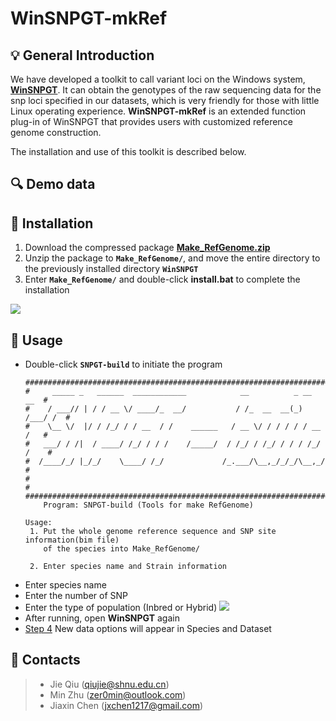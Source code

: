 # WinSNPGT-mkRef

## 💡 General Introduction
We have developed a toolkit to call variant loci on the Windows system, **[WinSNPGT](https://github.com/Min-Zer0/WinSNPGT)**. It can obtain the genotypes of the raw sequencing data for the snp loci specified in our datasets, which is very friendly for those with little Linux operating experience. **WinSNPGT-mkRef** is an extended function plug-in of WinSNPGT that provides users with customized reference genome construction.

The installation and use of this toolkit is described below.

## 🔍 Demo data



## 🌟 Installation

1. Download the compressed package **[Make_RefGenome.zip](https://github.com/Min-Zer0/WinSNPGT-mkRef/raw/main/Make_RefGenome.zip)**
2. Unzip the package to **`Make_RefGenome/`**, and move the entire directory to the previously installed directory **`WinSNPGT`**
3. Enter **`Make_RefGenome/`** and double-click **install.bat** to complete the installation

![](https://img-blog.csdnimg.cn/a91f4fe314734f58a72dac7b54a9678e.png)


## 🌟 Usage
- Double-click **`SNPGT-build`** to initiate the program
	```black
	#########################################################################
	#     _____ _   ______  ____________            __          _ __    __  #
	#    / ___// | / / __ \/ ____/_  __/           / /_  __  __(_) /___/ /  #
	#    \__ \/  |/ / /_/ / / __  / /    ______   / __ \/ / / / / / __  /   #
	#   ___/ / /|  / ____/ /_/ / / /    /_____/  / /_/ / /_/ / / / /_/ /    #
	#  /____/_/ |_/_/    \____/ /_/             /_.___/\__,_/_/_/\__,_/     #
	#                                                                       #
	#########################################################################
		Program: SNPGT-build (Tools for make RefGenome)
	
	Usage:
	 1. Put the whole genome reference sequence and SNP site information(bim file)
	    of the species into Make_RefGenome/
	
	 2. Enter species name and Strain information
	```
- Enter species name
- Enter the number of SNP
- Enter the type of population (Inbred or Hybrid)
![](https://img-blog.csdnimg.cn/b4fd852232f1439cba5d4e3d5cf320c1.png)
- After running, open **WinSNPGT** again
- [Step 4](https://github.com/Min-Zer0/WinSNPGT/blob/main/README.md) New data options will appear in Species and Dataset


## 👥 Contacts
> - Jie Qiu (qiujie@shnu.edu.cn)  
> - Min Zhu (zer0min@outlook.com)  
> - Jiaxin Chen (jxchen1217@gmail.com)
